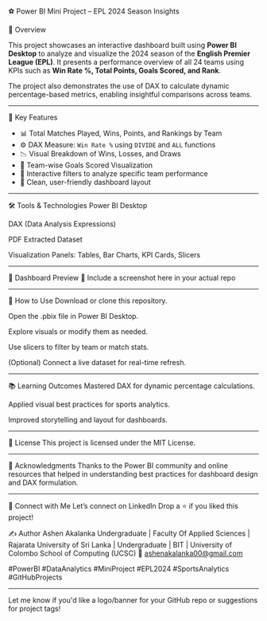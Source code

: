 ⚽ Power BI Mini Project – EPL 2024 Season Insights

📌 Overview

This project showcases an interactive dashboard built using **Power BI Desktop** to analyze and visualize the 2024 season of the **English Premier League (EPL)**. It presents a performance overview of all 24 teams using KPIs such as **Win Rate %, Total Points, Goals Scored, and Rank**.

The project also demonstrates the use of DAX to calculate dynamic percentage-based metrics, enabling insightful comparisons across teams.

---

🧠 Key Features

- 📊 Total Matches Played, Wins, Points, and Rankings by Team
- ⚙️ DAX Measure: `Win Rate %` using `DIVIDE` and `ALL` functions
- 📉 Visual Breakdown of Wins, Losses, and Draws
- 🎯 Team-wise Goals Scored Visualization
- 📌 Interactive filters to analyze specific team performance
- 🧩 Clean, user-friendly dashboard layout

---

🛠️ Tools & Technologies
Power BI Desktop

DAX (Data Analysis Expressions)

PDF Extracted Dataset

Visualization Panels: Tables, Bar Charts, KPI Cards, Slicers


---

📸 Dashboard Preview
📌 Include a screenshot here in your actual repo

---

🚀 How to Use
Download or clone this repository.

Open the .pbix file in Power BI Desktop.

Explore visuals or modify them as needed.

Use slicers to filter by team or match stats.

(Optional) Connect a live dataset for real-time refresh.



---

📚 Learning Outcomes
Mastered DAX for dynamic percentage calculations.

Applied visual best practices for sports analytics.

Improved storytelling and layout for dashboards.

---


📄 License
This project is licensed under the MIT License.

---

🙌 Acknowledgments
Thanks to the Power BI community and online resources that helped in understanding best practices for dashboard design and DAX formulation.

---



💬 Connect with Me
Let’s connect on LinkedIn
Drop a ⭐ if you liked this project!

✍️ Author
Ashen Akalanka
Undergraduate | Faculty Of Applied Sciences | Rajarata University of Sri Lanka | Undergraduate | BIT | University of Colombo School of Computing (UCSC)
📧 ashenakalanka00@gmail.com



#PowerBI #DataAnalytics #MiniProject #EPL2024 #SportsAnalytics #GitHubProjects


---

Let me know if you'd like a logo/banner for your GitHub repo or suggestions for project tags!


